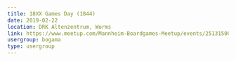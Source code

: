 ```yaml
---
title: 18XX Games Day (1844)
date: 2019-02-22
location: DRK Altenzentrum, Worms
link: https://www.meetup.com/Mannheim-Boardgames-Meetup/events/251315001/
usergroup: bogama
type: usergroup
---
```

